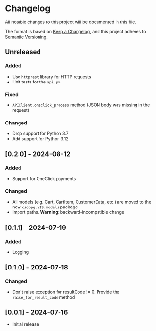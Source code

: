 # Changelog
All notable changes to this project will be documented in this file.

The format is based on [Keep a Changelog](https://keepachangelog.com/en/1.0.0/),
and this project adheres to [Semantic Versioning](https://semver.org/spec/v2.0.0.html).

## Unreleased
### Added
  * Use `httprest` library for HTTP requests
  * Unit tests for the `api.py`

### Fixed
  * `APIClient.oneclick_process` method (JSON body was missing in the request)

### Changed
  * Drop support for Python 3.7
  * Add support for Python 3.12


## [0.2.0] - 2024-08-12
### Added
  * Support for OneClick payments

### Changed
  * All models (e.g. Cart, CartItem, CustomerData, etc.) are moved to the new `csobpg.v19.models` package
  * Import paths. **Warning**: backward-incompatible change

## [0.1.1] - 2024-07-19
### Added
  * Logging


## [0.1.0] - 2024-07-18
### Changed
  * Don't raise exception for resultCode != 0. Provide the `raise_for_result_code` method


## [0.0.1] - 2024-07-16
  * Initial release

